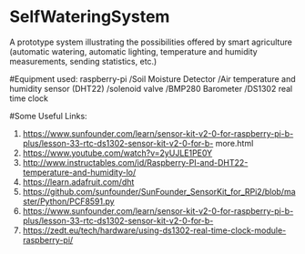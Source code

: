 # SelfWateringSystem
A prototype system illustrating the possibilities offered by smart agriculture (automatic watering, automatic lighting, temperature and humidity measurements, sending statistics, etc.)

   #Equipment used:
   raspberry-pi
   /Soil Moisture Detector
   /Air temperature and humidity sensor (DHT22)
   /solenoid valve
   /BMP280 Barometer
   /DS1302 real time clock

   #Some Useful Links:
  
1. https://www.sunfounder.com/learn/sensor-kit-v2-0-for-raspberry-pi-b-plus/lesson-33-rtc-ds1302-sensor-kit-v2-0-for-b- more.html
2. https://www.youtube.com/watch?v=2yUJLE1PE0Y
3. http://www.instructables.com/id/Raspberry-PI-and-DHT22-temperature-and-humidity-lo/
4. https://learn.adafruit.com/dht
5. https://github.com/sunfounder/SunFounder_SensorKit_for_RPi2/blob/master/Python/PCF8591.py
6. https://www.sunfounder.com/learn/sensor-kit-v2-0-for-raspberry-pi-b-plus/lesson-33-rtc-ds1302-sensor-kit-v2-0-for-b- 
7. https://zedt.eu/tech/hardware/using-ds1302-real-time-clock-module-raspberry-pi/
